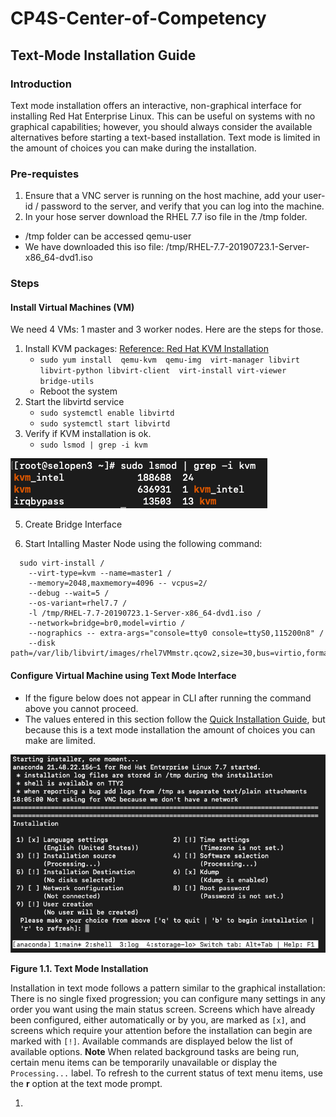 # CP4S-Center-of-Competency

## Text-Mode Installation Guide

### Introduction

Text mode installation offers an interactive, non-graphical interface for installing Red Hat Enterprise Linux. This can be useful on systems with no graphical capabilities; however, you should always consider the available alternatives before starting a text-based installation. Text mode is limited in the amount of choices you can make during the installation. 

### Pre-requistes

 1. Ensure that a VNC server is running on the host machine, add your user-id / password to the server, and verify that you can log into the machine.
 2. In your hose server download the RHEL 7.7 iso file in the /tmp folder.

- /tmp folder can be accessed qemu-user
- We have downloaded this iso file: /tmp/RHEL-7.7-20190723.1-Server-x86_64-dvd1.iso

### Steps

#### Install Virtual Machines (VM)

We need 4 VMs: 1 master and 3 worker nodes.  Here are the steps for those.

 1. Install KVM packages: [Reference: Red Hat KVM Installation](https://access.redhat.com/documentation/en-us/red_hat_enterprise_linux/5/html/virtualization/sect-virtualization-installing_the_virtualization_packages-installing_kvm_packages_on_an_existing_red_hat_enterprise_linux_system)
    - `sudo yum install  qemu-kvm  qemu-img  virt-manager libvirt libvirt-python libvirt-client  virt-install virt-viewer  bridge-utils`
    - Reboot the system
 2. Start the libvirtd service
    - `sudo systemctl enable libvirtd`
    - `sudo systemctl start libvirtd`
 3. Verify if KVM installation is ok.
    - `sudo lsmod | grep -i kvm`

 ![image](/text-mode-images/virf-kvm-install.png)

 5. Create Bridge Interface 
 
 6. Start Intalling Master Node using the following command:

```
  sudo virt-install /
    --virt-type=kvm --name=master1 /
    --memory=2048,maxmemory=4096 -- vcpus=2/
    --debug --wait=5 /
    --os-variant=rhel7.7 /
    -l /tmp/RHEL-7.7-20190723.1-Server-x86_64-dvd1.iso /
    --network=bridge=br0,model=virtio /
    --nographics -- extra-args="console=tty0 console=ttyS0,115200n8" /
    --disk path=/var/lib/libvirt/images/rhel7VMmstr.qcow2,size=30,bus=virtio,format=qcow2
```

#### Configure Virtual Machine using Text Mode Interface

- If the figure below does not appear in CLI after running the command above you cannot proceed.
- The values entered in this section follow the [Quick Installation Guide](https://access.redhat.com/documentation/en-us/red_hat_enterprise_linux/7/html/installation_guide/chap-simple-install), but because this is a text mode installation the amount of choices you can make are limited.  

![image2](/text-mode-images/AnacondaCFG1.png)

**Figure 1.1. Text Mode Installation**

Installation in text mode follows a pattern similar to the graphical installation: There is no single fixed progression; you can configure many settings in any order you want using the main status screen. Screens which have already been configured, either automatically or by you, are marked as `[x]`, and screens which require your attention before the installation can begin are marked with `[!]`. Available commands are displayed below the list of available options.  **Note** When related background tasks are being run, certain menu items can be temporarily unavailable or display the `Processing...` label. To refresh to the current status of text menu items, use the **r** option at the text mode prompt.

1.  